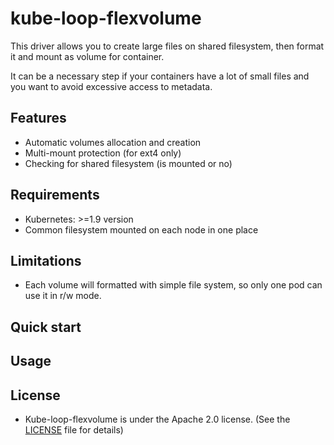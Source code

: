 # kube-loop-flexvolume

This driver allows you to create large files on shared filesystem, then format it and mount as volume for container.

It can be a necessary step if your containers have a lot of small files and you want to avoid excessive access to metadata.

## Features

* Automatic volumes allocation and creation
* Multi-mount protection (for ext4 only)
* Checking for shared filesystem (is mounted or no)

## Requirements

* Kubernetes: >=1.9 version
* Common filesystem mounted on each node in one place

## Limitations

* Each volume will formatted with simple file system, so only one pod can use it in r/w mode.

## Quick start

## Usage

## License

* Kube-loop-flexvolume is under the Apache 2.0 license. (See the [LICENSE](LICENSE) file for details)
